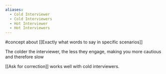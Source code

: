 ```yaml
---
aliases:
  - Cold Interviewer
  - Cold Interviewers
  - Hot Interviewer
  - Hot Interviewers
---
```


#concept about [[Exactly what words to say in specific scenarios]]

The colder the interviewer, the less they engage, making you more cautious and therefore slow

[[Ask for correction]] works well with cold interviewers.
